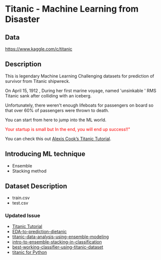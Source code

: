 # Titanic - Machine Learning from Disaster



## Data

https://www.kaggle.com/c/titanic

## Description

This is legendary Machine Learning Challenging datasets for prediction of survivor from Titanic shipwreck.

On April 15, 1912 , During her first marine voyage, named 'unsinkable ' RMS Titanic sank after colliding with an iceberg.

Unfortunately, there weren't enough lifeboats for passengers on board so that over 60% of passengers were thrown to death.

You can start from here to jump into the ML world.

<span style="color:red">Your startup is small but In the end, you will end up success!!"</span>

You can check this out [Alexis Cook’s Titanic Tutorial](https://www.kaggle.com/alexisbcook/titanic-tutorial).

## Introducing ML technique

* Ensemble
* Stacking method

## Dataset Description

* train.csv
* test.csv

### Updated Issue

* [Titanic Tutorial](https://github.com/SANGSEOSEO/philosophy_datascience/blob/master/08.Kaggle_Dacon/titanic/titanic-tutorial.ipynb)
* [EDA-to-prediction-dietanic](https://github.com/SANGSEOSEO/philosophy_datascience/blob/master/08.Kaggle_Dacon/titanic/eda-to-prediction-dietanic.ipynb)
* [titanic-data-analysis-using-ensemble-modeling](https://github.com/SANGSEOSEO/philosophy_datascience/blob/master/08.Kaggle_Dacon/titanic/titanic-data-analysis-using-ensemble-modeling.ipynb)
* [intro-to-ensemble-stacking-in-classification](https://github.com/SANGSEOSEO/philosophy_datascience/blob/master/08.Kaggle_Dacon/titanic/intro-to-ensemble-stacking-in-classification.ipynb)
* [best-working-classifier-using-titanic-dataset](https://github.com/SANGSEOSEO/philosophy_datascience/blob/master/08.Kaggle_Dacon/titanic/best-working-classifier-using-titanic-dataset.ipynb)
* [titanic for Python](https://github.com/SANGSEOSEO/philosophy_datascience/blob/master/08.Kaggle_Dacon/titanic/titanic-for-python.ipynb)
